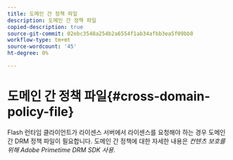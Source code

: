 ```yaml
---
title: 도메인 간 정책 파일
description: 도메인 간 정책 파일
copied-description: true
source-git-commit: 02ebc3548a254b2a6554f1ab34afbb3ea5f09bb8
workflow-type: tm+mt
source-wordcount: '45'
ht-degree: 0%

---
```


# 도메인 간 정책 파일{#cross-domain-policy-file}

Flash 런타임 클라이언트가 라이센스 서버에서 라이센스를 요청해야 하는 경우 도메인 간 DRM 정책 파일이 필요합니다. 도메인 간 정책에 대한 자세한 내용은 *컨텐츠 보호를 위해 Adobe Primetime DRM SDK 사용*.
